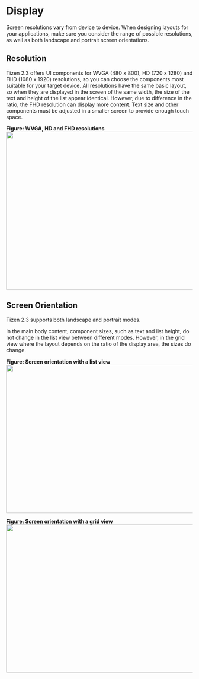 # Display

Screen resolutions vary from device to device. When designing layouts for your applications, make sure you consider the range of possible resolutions, as well as both landscape and portrait screen orientations.


## Resolution




Tizen 2.3 offers UI components for WVGA (480 x 800), HD (720 x 1280) and FHD (1080 x 1920) resolutions, so you can choose the components most suitable for your target device. All resolutions have the same basic layout, so when they are displayed in the screen of the same width, the size of the text and height of the list appear identical. However, due to difference in the ratio, the FHD resolution can display more content. Text size and other components must be adjusted in a smaller screen to provide enough touch space.

 

**Figure: WVGA, HD and FHD resolutions**  
<img alt="" height="427" src="media/display_resolutions_02.png" width="740" />
 



## Screen Orientation




Tizen 2.3 supports both landscape and portrait modes.

In the main body content, component sizes, such as text and list height, do not change in the list view between different modes. However, in the grid view where the layout depends on the ratio of the display area, the sizes do change.

 

**Figure: Screen orientation with a list view**  
<img alt="" height="400" src="media/display_listview.png" width="650" />
 

**Figure: Screen orientation with a grid view**  
<img alt="" height="400" src="media/display_gridview.png" width="650" />

